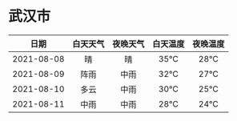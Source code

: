 # 武汉市
|日期|白天天气|夜晚天气|白天温度|夜晚温度|
|:--:|:--:|:--:|:--:|:--:|
|2021-08-08|晴|晴|35℃|28℃|
|2021-08-09|阵雨|中雨|32℃|27℃|
|2021-08-10|多云|中雨|30℃|25℃|
|2021-08-11|中雨|中雨|28℃|24℃|
